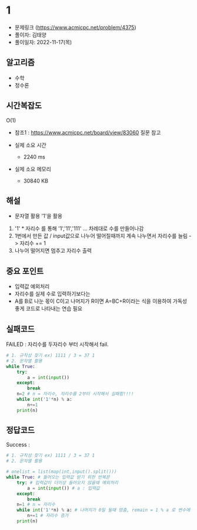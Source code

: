 # 1
- 문제링크 (https://www.acmicpc.net/problem/4375)
- 풀이자: 김태양
- 풀이일자: 2022-11-17(목)

## 알고리즘
- 수학
- 정수론

## 시간복잡도
O(1) 
- 참조1 : https://www.acmicpc.net/board/view/83060 질문 참고

- 실제 소요 시간
    - 2240 ms
- 실제 소요 메모리
    - 30840 KB

## 해설
- 문자열 활용 '1'을 활용
1. '1' * 자리수 를 통해 '1','11','111' ... 차례대로 수를 만들어나감
2. 1번에서 만든 값 / input값으로 나누어 떨어질때까지 계속 나누면서 자리수를 늘림 -> 자리수 += 1
3. 나누어 떨어지면 멈추고 자리수 출력 

## 중요 포인트
- 입력값 예외처리
- 자리수를 실제 수로 입력하기보다는
- A를 B로 나눈 몫이 C이고 나머지가 R이면 A=BC+R이라는 식을 이용하여 가독성좋게 코드로 나타내는 연습 필요

## 실패코드
FAILED : 자리수를 두자리수 부터 시작해서 fail.
``` python
# 1. 규칙성 찾기 ex) 1111 / 3 = 37 1 
# 2. 문자열 활용
while True:
    try:
        a = int(input())
    except:
        break
    n=2 # n = 자리수, 자리수를 2부터 시작해서 실패함!!!!
    while int('1'*n) % a:
        n+=1
    print(n)
```

## 정답코드
Success : 
``` python
# 1. 규칙성 찾기 ex) 1111 / 3 = 37 1 
# 2. 문자열 활용

# onelist = list(map(int,input().split()))
while True: # 들어오는 입력값 받기 위한 반복문
    try: # 입력값이 더이상 들어오지 않을때 예외처리
        a = int(input()) # a : 입력값 
    except:
        break
    n=1 # n = 자리수
    while int('1'*n) % a: # 나머지가 0일 될때 멈춤, remain = 1 % a 로 변수에 집어넣고 나타내는게 훨씬 가독성 좋을듯 
        n+=1 # 자리수 증가
    print(n)

```